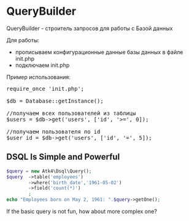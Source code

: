 # QueryBuilder
QueryBuilder - строитель запросов для работы с Базой данных

Для работы:
- прописываем конфигурационные данные базы данных в файле init.php
- подключаем init.php

Пример использования:
<pre>
require_once 'init.php';

$db = Database::getInstance();

//получаем всех пользователей из таблицы
$users = $db->get('users', ['id', '>=', 0]);

//получаем пользователя по id
$user_id = $db->get('users', ['id', '=', 5]);
</pre>


## DSQL Is Simple and Powerful

``` php
$query = new Atk4\Dsql\Query();
$query  ->table('employees')
        ->where('birth_date','1961-05-02')
        ->field('count(*)')
        ;
echo "Employees born on May 2, 1961: ".$query->getOne();
```

If the basic query is not fun, how about more complex one?
